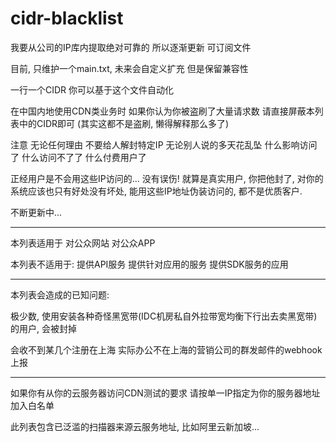 # cidr-blacklist

我要从公司的IP库内提取绝对可靠的 所以逐渐更新 可订阅文件

目前, 只维护一个main.txt, 未来会自定义扩充 但是保留兼容性

一行一个CIDR 你可以基于这个文件自动化

在中国内地使用CDN类业务时 如果你认为你被盗刷了大量请求数 请直接屏蔽本列表中的CIDR即可 (其实这都不是盗刷, 懒得解释那么多了)

注意 无论任何理由 不要给人解封特定IP 无论别人说的多天花乱坠 什么影响访问了 什么访问不了了 什么付费用户了

正经用户是不会用这些IP访问的... 没有误伤! 就算是真实用户, 你把他封了, 对你的系统应该也只有好处没有坏处, 能用这些IP地址伪装访问的, 都不是优质客户.

不断更新中...

----------
本列表适用于 对公众网站 对公众APP

本列表不适用于: 提供API服务 提供针对应用的服务 提供SDK服务的应用

----------

本列表会造成的已知问题:

极少数, 使用安装各种奇怪黑宽带(IDC机房私自外拉带宽均衡下行出去卖黑宽带)的用户, 会被封掉

会收不到某几个注册在上海 实际办公不在上海的营销公司的群发邮件的webhook 上报

------------

如果你有从你的云服务器访问CDN测试的要求 请按单一IP指定为你的服务器地址加入白名单

此列表包含已泛滥的扫描器来源云服务地址, 比如阿里云新加坡...
